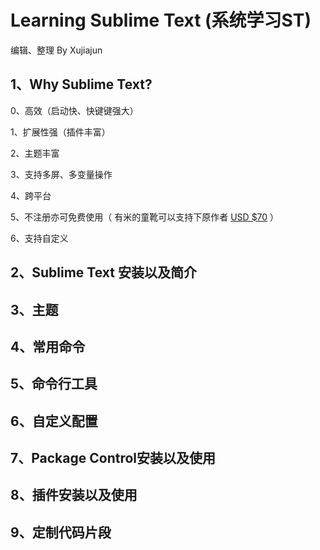 Learning Sublime Text (系统学习ST)
=======================

编辑、整理 By Xujiajun

1、Why Sublime Text?
------------------------
 0、高效（启动快、快键键强大）

 1、扩展性强（插件丰富）

 2、主题丰富
 
 3、支持多屏、多变量操作
 
 4、跨平台
 
 5、不注册亦可免费使用（ 有米的童靴可以支持下原作者 [USD $70](https://www.sublimetext.com/buy) ）
 
 6、支持自定义

2、Sublime Text 安装以及简介
------------------------
3、主题
------------------------
4、常用命令
------------------------
5、命令行工具
-----------------------
6、自定义配置
------------------------
7、Package Control安装以及使用
-------------------------
8、插件安装以及使用
-------------------------
9、定制代码片段
--------------------------
